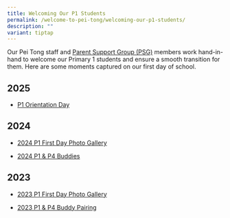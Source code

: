 ```yaml
---
title: Welcoming Our P1 Students
permalink: /welcome-to-pei-tong/welcoming-our-p1-students/
description: ""
variant: tiptap
---
```

<p>Our Pei Tong staff and <a href="https://www.peitongpri.moe.edu.sg/psg/" rel="noopener nofollow" target="_blank">Parent Support Group (PSG)</a> members
work hand-in-hand to welcome our Primary 1 students and ensure a smooth
transition for them. Here are some moments captured on our first day of
school.</p>
<p></p>
<h2>2025</h2>
<ul data-tight="true" class="tight">
<li>
<p><a href="https://photos.app.goo.gl/TJDh93tfdyyGTp2PA" rel="noopener nofollow" target="_blank">P1 Orientation Day</a>
</p>
</li>
</ul>
<h2>2024</h2>
<ul data-tight="true" class="tight">
<li>
<p><a href="https://photos.app.goo.gl/X9D4EzrkN47URj839" rel="noopener noreferrer nofollow" target="_blank">2024 P1 First Day Photo Gallery</a>
</p>
</li>
<li>
<p><a href="https://photos.app.goo.gl/46xmZ1caoCKMwyRD9" rel="noopener noreferrer nofollow" target="_blank">2024 P1 &amp; P4 Buddies</a>
</p>
</li>
</ul>
<h2>2023</h2>
<ul data-tight="true" class="tight">
<li>
<p><a href="https://photos.app.goo.gl/GJacZMyENCGM5CmS9" rel="noopener noreferrer nofollow" target="_blank">2023 P1 First Day Photo Gallery</a>
</p>
</li>
<li>
<p><a href="https://photos.app.goo.gl/ncPC8kdhXxg8JUcS8" rel="noopener noreferrer nofollow" target="_blank">2023 P1 &amp; P4 Buddy Pairing</a>
</p>
</li>
</ul>
<p></p>